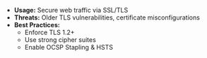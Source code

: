 - **Usage:** Secure web traffic via SSL/TLS  
- **Threats:** Older TLS vulnerabilities, certificate misconfigurations  
- **Best Practices:**  
  - Enforce TLS 1.2+  
  - Use strong cipher suites  
  - Enable OCSP Stapling & HSTS